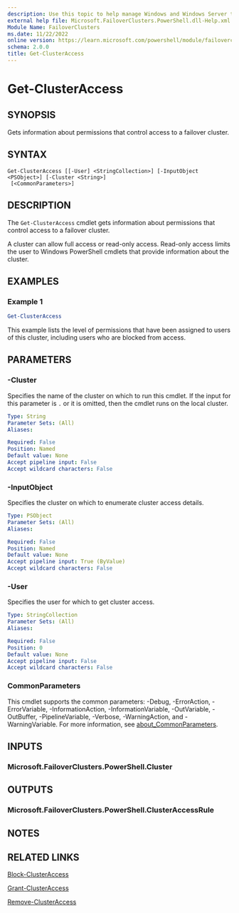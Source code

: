 ```yaml
---
description: Use this topic to help manage Windows and Windows Server technologies with Windows PowerShell.
external help file: Microsoft.FailoverClusters.PowerShell.dll-Help.xml
Module Name: FailoverClusters
ms.date: 11/22/2022
online version: https://learn.microsoft.com/powershell/module/failoverclusters/get-clusteraccess?view=windowsserver2022-ps&wt.mc_id=ps-gethelp
schema: 2.0.0
title: Get-ClusterAccess
---
```


# Get-ClusterAccess

## SYNOPSIS
Gets information about permissions that control access to a failover cluster.

## SYNTAX

```
Get-ClusterAccess [[-User] <StringCollection>] [-InputObject <PSObject>] [-Cluster <String>]
 [<CommonParameters>]
```

## DESCRIPTION

The `Get-ClusterAccess` cmdlet gets information about permissions that control access to a
failover cluster.

A cluster can allow full access or read-only access. Read-only access limits the user to Windows
PowerShell cmdlets that provide information about the cluster.

## EXAMPLES

### Example 1

```powershell
Get-ClusterAccess
```

This example lists the level of permissions that have been assigned to users of this cluster,
including users who are blocked from access.

## PARAMETERS

### -Cluster

Specifies the name of the cluster on which to run this cmdlet. If the input for this parameter is
`.` or it is omitted, then the cmdlet runs on the local cluster.

```yaml
Type: String
Parameter Sets: (All)
Aliases: 

Required: False
Position: Named
Default value: None
Accept pipeline input: False
Accept wildcard characters: False
```

### -InputObject

Specifies the cluster on which to enumerate cluster access details.

```yaml
Type: PSObject
Parameter Sets: (All)
Aliases: 

Required: False
Position: Named
Default value: None
Accept pipeline input: True (ByValue)
Accept wildcard characters: False
```

### -User

Specifies the user for which to get cluster access.

```yaml
Type: StringCollection
Parameter Sets: (All)
Aliases: 

Required: False
Position: 0
Default value: None
Accept pipeline input: False
Accept wildcard characters: False
```

### CommonParameters

This cmdlet supports the common parameters: -Debug, -ErrorAction, -ErrorVariable,
-InformationAction, -InformationVariable, -OutVariable, -OutBuffer, -PipelineVariable, -Verbose,
-WarningAction, and -WarningVariable. For more information, see
[about_CommonParameters](https://go.microsoft.com/fwlink/?LinkID=113216).

## INPUTS

### Microsoft.FailoverClusters.PowerShell.Cluster

## OUTPUTS

### Microsoft.FailoverClusters.PowerShell.ClusterAccessRule

## NOTES

## RELATED LINKS

[Block-ClusterAccess](./Block-ClusterAccess.md)

[Grant-ClusterAccess](./Grant-ClusterAccess.md)

[Remove-ClusterAccess](./Remove-ClusterAccess.md)
